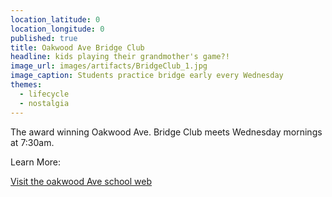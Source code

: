 ```yaml
---
location_latitude: 0
location_longitude: 0
published: true
title: Oakwood Ave Bridge Club
headline: kids playing their grandmother's game?!
image_url: images/artifacts/BridgeClub_1.jpg
image_caption: Students practice bridge early every Wednesday
themes:
  - lifecycle
  - nostalgia
---
```

The award winning Oakwood Ave. Bridge Club meets Wednesday mornings at 7:30am.
  
Learn More:  


[Visit the oakwood Ave school web](http://www.orange.k12.nj.us/oakwood)



